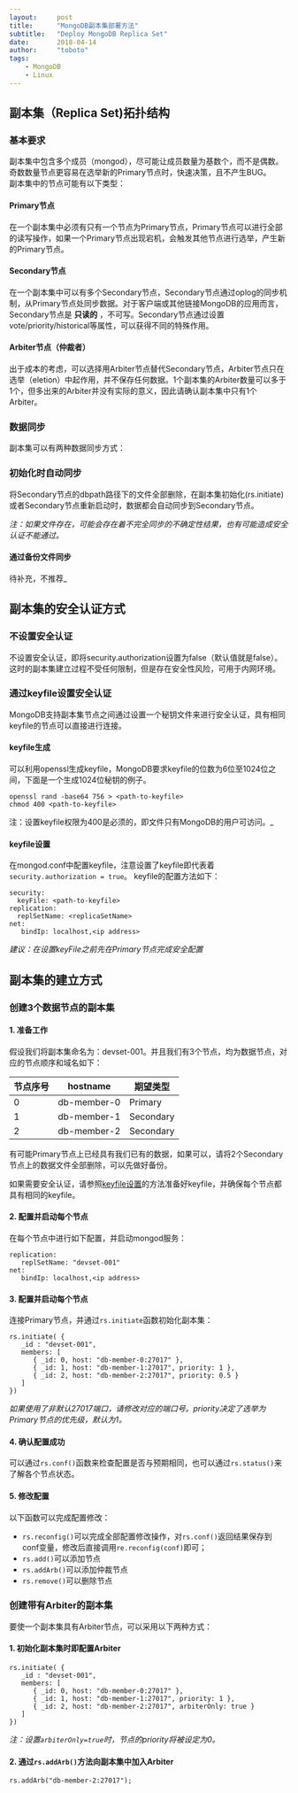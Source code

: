 ```yaml
---
layout:     post
title:      "MongoDB副本集部署方法"
subtitle:   "Deploy MongoDB Replica Set"
date:       2018-04-14
author:     "toboto"
tags:
    - MongoDB
    - Linux
---
```


## 副本集（Replica Set)拓扑结构
### 基本要求
副本集中包含多个成员（mongod），尽可能让成员数量为基数个，而不是偶数。奇数数量节点更容易在选举新的Primary节点时，快速决策，且不产生BUG。    
副本集中的节点可能有以下类型：

#### Primary节点
在一个副本集中必须有只有一个节点为Primary节点，Primary节点可以进行全部的读写操作，如果一个Primary节点出现宕机，会触发其他节点进行选举，产生新的Primary节点。

#### Secondary节点
在一个副本集中可以有多个Secondary节点，Secondary节点通过oplog的同步机制，从Primary节点处同步数据。对于客户端或其他链接MongoDB的应用而言，Secondary节点是 **只读的** ，不可写。Secondary节点通过设置vote/priority/historical等属性，可以获得不同的特殊作用。

#### Arbiter节点（仲裁者）
出于成本的考虑，可以选择用Arbiter节点替代Secondary节点，Arbiter节点只在选举（eletion）中起作用，并不保存任何数据。1个副本集的Arbiter数量可以多于1个，但多出来的Arbiter并没有实际的意义，因此请确认副本集中只有1个Arbiter。

### 数据同步
副本集可以有两种数据同步方式：
### 初始化时自动同步
将Secondary节点的dbpath路径下的文件全部删除，在副本集初始化(rs.initiate)或者Secondary节点重新启动时，数据都会自动同步到Secondary节点。

 _注：如果文件存在，可能会存在着不完全同步的不确定性结果，也有可能造成安全认证不能通过。_ 

#### 通过备份文件同步

待补充，不推荐_ 

## 副本集的安全认证方式
### 不设置安全认证
不设置安全认证，即将security.authorization设置为false（默认值就是false）。这时的副本集建立过程不受任何限制，但是存在安全性风险，可用于内网环境。

### 通过keyfile设置安全认证
MongoDB支持副本集节点之间通过设置一个秘钥文件来进行安全认证，具有相同keyfile的节点可以直接进行连接。

#### keyfile生成
可以利用openssl生成keyfile，MongoDB要求keyfile的位数为6位至1024位之间，下面是一个生成1024位秘钥的例子。

```
openssl rand -base64 756 > <path-to-keyfile>
chmod 400 <path-to-keyfile>
```
注：设置keyfile权限为400是必须的，即文件只有MongoDB的用户可访问。_ 

#### keyfile设置
在mongod.conf中配置keyfile，注意设置了keyfile即代表着`security.authorization = true`。
keyfile的配置方法如下：
```
security:
  keyFile: <path-to-keyfile>
replication:
  replSetName: <replicaSetName>
net:
   bindIp: localhost,<ip address>
```

 _建议：在设置keyFile之前先在Primary节点完成安全配置_ 

## 副本集的建立方式
### 创建3个数据节点的副本集
#### 1. 准备工作
假设我们将副本集命名为：devset-001。并且我们有3个节点，均为数据节点，对应的节点顺序和域名如下：

节点序号 | hostname | 期望类型
---|---|---
0 | db-member-0 | Primary
1 | db-member-1 | Secondary
2 | db-member-2 | Secondary

有可能Primary节点上已经具有我们已有的数据，如果可以，请将2个Secondary节点上的数据文件全部删除，可以先做好备份。    

如果需要安全认证，请参照[keyfile设置](#keyfile设置)的方法准备好keyfile，并确保每个节点都具有相同的keyfile。

#### 2. 配置并启动每个节点
在每个节点中进行如下配置，并启动mongod服务：
```
replication:
   replSetName: "devset-001"
net:
   bindIp: localhost,<ip address>
```

#### 3. 配置并启动每个节点
连接Primary节点，并通过`rs.initiate`函数初始化副本集：
```
rs.initiate( {
   _id : "devset-001",
   members: [
      { _id: 0, host: "db-member-0:27017" },
      { _id: 1, host: "db-member-1:27017", priority: 1 },
      { _id: 2, host: "db-member-2:27017", priority: 0.5 }
   ]
})
```
 _如果使用了非默认27017端口，请修改对应的端口号。priority决定了选举为Primary节点的优先级，默认为1。_ 

#### 4. 确认配置成功
可以通过`rs.conf()`函数来检查配置是否与预期相同，也可以通过`rs.status()`来了解各个节点状态。

#### 5. 修改配置
以下函数可以完成配置修改：
- `rs.reconfig()`可以完成全部配置修改操作，对`rs.conf()`返回结果保存到conf变量，修改后直接调用`re.reconfig(conf)`即可；
- `rs.add()`可以添加节点
- `rs.addArb()`可以添加仲裁节点
- `rs.remove()`可以删除节点

### 创建带有Arbiter的副本集
要使一个副本集具有Arbiter节点，可以采用以下两种方式：
#### 1. 初始化副本集时即配置Arbiter
```
rs.initiate( {
   _id : "devset-001",
   members: [
      { _id: 0, host: "db-member-0:27017" },
      { _id: 1, host: "db-member-1:27017", priority: 1 },
      { _id: 2, host: "db-member-2:27017", arbiterOnly: true }
   ]
})
```
 _注：设置`arbiterOnly=true`时，节点的priority将被设定为0。_ 

#### 2. 通过`rs.addArb()`方法向副本集中加入Arbiter
```
rs.addArb("db-member-2:27017");
```

